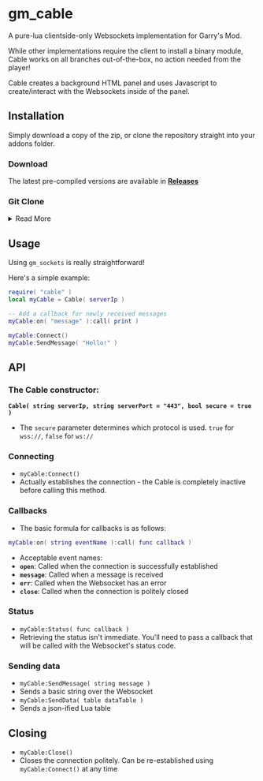 # gm_cable

A pure-lua clientside-only Websockets implementation for Garry's Mod.

While other implementations require the client to install a binary module, Cable works on all branches out-of-the-box, no action needed from the player!

Cable creates a background HTML panel and uses Javascript to create/interact with the Websockets inside of the panel.


## Installation
Simply download a copy of the zip, or clone the repository straight into your addons folder.

### Download
The latest pre-compiled versions are available in **[Releases](https://github.com/CFC-Servers/gm_cable/releases/)**

### Git Clone
<details><summary>Read More</summary>
<p>
  Because this project uses Moonscript, keeping it updated via `git` is _slightly_ more involved.

  The `main` branch is where the Moonscript code lives, and the [`lua` branch](https://github.com/CFC-Servers/gm_cable/tree/lua) is a lua-only branch containing the compiled code from the most recent release. You can use the `lua` branch to keep `gm_cable` up to date.
  ```sh
  git clone --single-branch --branch lua git@github.com:CFC-Servers/gm_cable.git
  ```

  Assuming you can get the project cloned (some hosting interfaces may not support this), any auto-updater software should work just fine.
</p></details>

## Usage
Using `gm_sockets` is really straightforward!

Here's a simple example:
```lua
require( "cable" )
local myCable = Cable( serverIp )

-- Add a callback for newly received messages
myCable:on( "message" ):call( print )

myCable:Connect()
myCable:SendMessage( "Hello!" )
```

## API

### The Cable constructor:
**`Cable( string serverIp, string serverPort = "443", bool secure = true )`**
  - The `secure` parameter determines which protocol is used. `true` for `wss://`, `false` for `ws://`

### Connecting
 - `myCable:Connect()`
  - Actually establishes the connection - the Cable is completely inactive before calling this method.

### Callbacks
 - The basic formula for callbacks is as follows:
```lua
myCable:on( string eventName ):call( func callback )
```
 - Acceptable event names:
  - **`open`**: Called when the connection is successfully established
  - **`message`**: Called when a message is received
  - **`err`**: Called when the Websocket has an error
  - **`close`**: Called when the connection is politely closed

### Status
 - `myCable:Status( func callback )`
  - Retrieving the status isn't immediate. You'll need to pass a callback that will be called with the Websocket's status code.

### Sending data
 - `myCable:SendMessage( string message )`
  - Sends a basic string over the Websocket
 - `myCable:SendData( table dataTable )`
  - Sends a json-ified Lua table

## Closing
 - `myCable:Close()`
  - Closes the connection politely. Can be re-established using `myCable:Connect()` at any time
